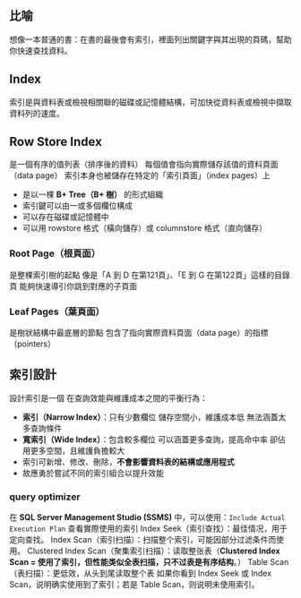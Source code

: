 ## 比喻
想像一本普通的書：在書的最後會有索引，裡面列出關鍵字與其出現的頁碼，幫助你快速查找資料。

## Index
索引是與資料表或檢視相關聯的磁碟或記憶體結構，可加快從資料表或檢視中擷取資料列的速度。
## Row Store Index
是一個有序的值列表（排序後的資料）
每個值會指向實際儲存該值的資料頁面（data page）
索引本身也被儲存在特定的「索引頁面」（index pages）上
- 是以一棵 **B+ Tree（B+ 樹）** 的形式組織
- 索引鍵可以由一或多個欄位構成    
- 可以存在磁碟或記憶體中
- 可以用 rowstore 格式（橫向儲存）或 columnstore 格式（直向儲存）
### Root Page（根頁面）
是整棵索引樹的起點
像是「A 到 D 在第121頁」、「E 到 G 在第122頁」這樣的目錄頁
能夠快速導引你跳到對應的子頁面

### Leaf Pages（葉頁面）
是樹狀結構中最底層的節點
包含了指向實際資料頁面（data page）的指標（pointers）


## 索引設計
設計索引是一個 在查詢效能與維護成本之間的平衡行為：
- **索引（Narrow Index）**：只有少數欄位
  儲存空間小，維護成本低
  無法涵蓋太多查詢條件
- **寬索引（Wide Index）**：包含較多欄位
  可以涵蓋更多查詢，提高命中率
  卻佔用更多空間，且維護負擔較大
- 索引可新增、修改、刪除，**不會影響資料表的結構或應用程式**
- 故應勇於嘗試不同的索引組合以提升效能

### query optimizer
在 **SQL Server Management Studio (SSMS)** 中，可以使用：`Include Actual Execution Plan` 查看實際使用的索引
Index Seek（索引查找）：最佳情况，用于定向查找。
Index Scan（索引扫描）：扫描整个索引，可能因部分过滤条件而使用。
Clustered Index Scan（聚集索引扫描）：读取整张表（**Clustered Index Scan = 使用了索引，但性能类似全表扫描，只不过表是有序结构**。）
Table Scan（表扫描）：更低效，从头到尾读取整个表
如果你看到 Index Seek 或 Index Scan，说明确实使用到了索引；若是 Table Scan，则说明未使用索引。

